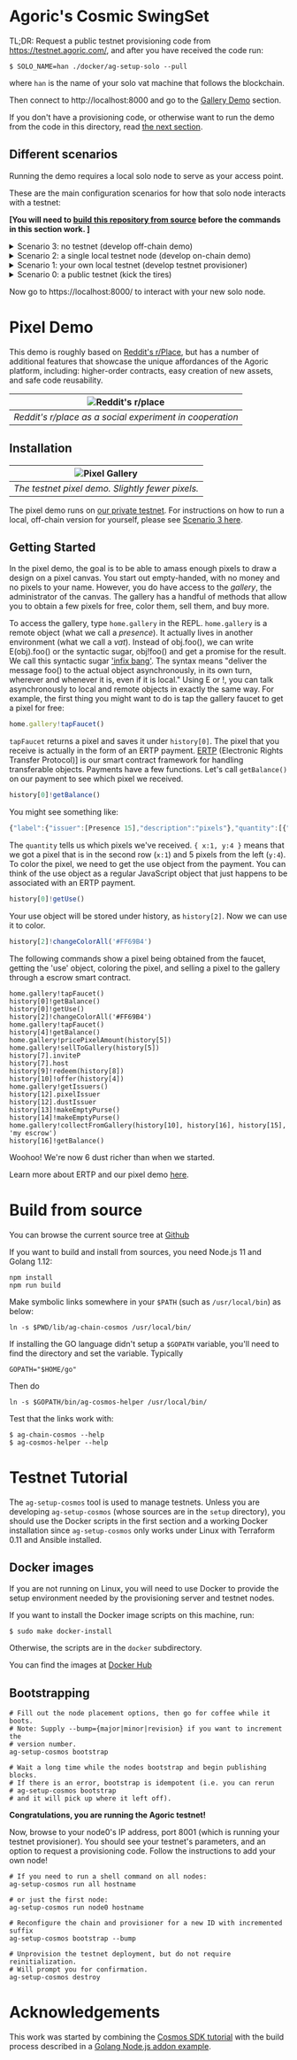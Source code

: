 # Agoric's Cosmic SwingSet

TL;DR: Request a public testnet provisioning code from https://testnet.agoric.com/, and
after you have received the code run:

```
$ SOLO_NAME=han ./docker/ag-setup-solo --pull
```

where `han` is the name of your solo vat machine that follows the blockchain.

Then connect to http://localhost:8000 and go to the [Gallery Demo](#gallery-pixel-demo) section.

If you don't have a provisioning code, or otherwise want to run the demo from the code in this directory,
read [the next section](#different-scenarios).

## Different scenarios

Running the demo requires a local solo node to serve as your access point.

These are the main
configuration scenarios for how that solo node interacts with a testnet:

**[You will need to [build this repository from source](#build-from-source) before the commands in this section work.
]**

<details>
  <summary>Scenario 3: no testnet (develop off-chain demo)</summary>

  Test the demo code without interacting with a blockchain.

  Run:
  ```
  $ make scenario3-setup
  $ make scenario3-run-client
  ```

  The `lib/ag-solo/vats/` directory contains the source code for all the Vats
created in the solo vat-machine. The actual filenames are enumerated in
`lib/ag-solo/init-basedir.js`, so if you add a new Vat, be sure to add it to
`init-basedir.js` too.

The objects added to `home` are created in `lib/ag-solo/vats/bootstrap.js`.

The REPL handler is in `lib/ag-solo/vats/vat-http.js`.

The HTML frontend code is pure JS/DOM (no additional libraries yet), in
`lib/ag-solo/html/index.html` and `lib/ag-solo/html/main.js`.

</details>
<details>
  <summary>Scenario 2: a single local testnet node (develop on-chain demo)</summary>

  Before using this scenario, you should test your off-chain code under Scenario 3.

  Run:
  ```
  $ make scenario2-setup
  $ make scenario2-run-chain
  ```
  Wait about 5 seconds for the chain to produce its first block, then switch to another terminal:
  ```
  $ make scenario2-run-client
  ```
  
</details>
<details>
  <summary>Scenario 1: your own local testnet (develop testnet provisioner)</summary>

  This scenario is only useful for moving toward deploying the local source code as a new testnet.  Before using this scenario, you should test your on-chain code under Scenario 2.
  
  ```
  make scenario1-setup
  make scenario1-run-chain
  ```

  Wait until the bootstrap produces a provisioning server URL and visit it.  Then run in another terminal:

  ```
  make scenario1-run-client
  ```

  See [Testnet Tutorial](#testnet-tutorial) for more guidance.
</details>
<details>
  <summary>Scenario 0: a public testnet (kick the tires)</summary>

  To run the solo node using the current directory's source code against a public testnet, use:
  ```
  $ make scenario0-setup
  $ make scenario0-run-client
  ```

  Alternatively, running the solo node from a Docker image and no local source code is described in the [top section](#agorics-cosmic-swingset).  
</details>

Now go to https://localhost:8000/ to interact with your new solo node.

# Pixel Demo

This demo is roughly based on [Reddit's
r/Place](https://en.wikipedia.org/wiki/Place_(Reddit)), but has a 
number of additional features that showcase the unique affordances of
the Agoric platform, including: higher-order contracts, easy creation
of new assets, and safe code reusability.

| ![Reddit's r/place](readme-assets/rplace.png) | 
|:--:| 
| *Reddit's r/place as a social experiment in cooperation* |


## Installation

| <img src="readme-assets/pixel-demo.png" alt="Pixel Gallery"> | 
|:--:| 
| *The testnet pixel demo. Slightly fewer pixels.* |


The pixel demo runs on [our private testnet](https://github.com/Agoric/cosmic-swingset#agorics-cosmic-swingset). For instructions on how to
run a local, off-chain version for yourself, please see [Scenario 3
here](https://github.com/Agoric/cosmic-swingset#different-scenarios).

## Getting Started

In the pixel demo, the goal is to be able to amass enough pixels to
draw a design on a pixel canvas. You start out empty-handed, with no
money and no pixels to your name. However, you do have access to the *gallery*, the
administrator of the canvas. The gallery has a handful of
methods that allow you to obtain a few pixels for free, color them,
sell them, and buy more.

To access the gallery, type `home.gallery` in the REPL. `home.gallery`
is a remote object (what we call a *presence*). It actually lives in
another environment (what we call a *vat*). Instead of obj.foo(), we
can write E(obj).foo() or the syntactic sugar, obj!foo() and get a
promise for the result. We call this syntactic sugar ['infix
bang'](https://github.com/Agoric/proposal-infix-bang). The syntax
means "deliver the message foo() to the actual object asynchronously,
in its own turn, wherever and whenever it is, even if it is local."
Using E or !, you can talk asynchronously to local and remote objects
in exactly the same way. For example, the first thing you might want
to do is tap the gallery faucet to get a pixel for free:

```js
home.gallery!tapFaucet()
```

`tapFaucet` returns a pixel and saves it under `history[0]`. The pixel that you receive is
actually in the form of an ERTP payment. [ERTP](https://github.com/Agoric/ERTP) (Electronic Rights Transfer Protocol)]
is our smart contract framework for handling transferable objects.
Payments have a few functions. Let's call `getBalance()` on our payment
to see which pixel we received. 

```js
history[0]!getBalance()
```

You might see something like: 

```js
{"label":{"issuer":[Presence 15],"description":"pixels"},"quantity":[{"x":1,"y":4}]}
```

The `quantity` tells us which pixels we've received. `{ x:1, y:4 }`
means that we got a pixel that is in the second row (`x:1`) and 5 pixels
from the left (`y:4`). To color the pixel, we need to get the use
object from the payment. You can think of the use object as a regular
JavaScript object that just happens to be associated with an ERTP
payment. 

```js
history[0]!getUse()

```

Your use object will be stored under history, as `history[2]`. Now we
can use it to color. 

```js
history[2]!changeColorAll('#FF69B4')
```

The following commands show a pixel being obtained from the faucet,
getting the 'use' object, coloring the pixel, and selling a pixel to the gallery through a
escrow smart contract.  

```
home.gallery!tapFaucet()
history[0]!getBalance()
history[0]!getUse()
history[2]!changeColorAll('#FF69B4')
home.gallery!tapFaucet()
history[4]!getBalance()
home.gallery!pricePixelAmount(history[5])
home.gallery!sellToGallery(history[5])
history[7].inviteP
history[7].host
history[9]!redeem(history[8])
history[10]!offer(history[4])
home.gallery!getIssuers()
history[12].pixelIssuer
history[12].dustIssuer
history[13]!makeEmptyPurse()
history[14]!makeEmptyPurse()
home.gallery!collectFromGallery(history[10], history[16], history[15], 'my escrow')
history[16]!getBalance()
```

Woohoo! We're now 6 dust richer than when we started.

Learn more about ERTP and our pixel demo [here](https://github.com/Agoric/ERTP). 

# Build from source

You can browse the current source tree at [Github](https://github.com/Agoric/cosmic-swingset)

If you want to build and install from sources, you need Node.js 11 and Golang 1.12:

```
npm install
npm run build
```

Make symbolic links somewhere in your `$PATH` (such as `/usr/local/bin`) as below: 

```
ln -s $PWD/lib/ag-chain-cosmos /usr/local/bin/
```

If installing the GO language didn't setup a `$GOPATH` variable,
you'll need to find the directory and set the variable. Typically
```
GOPATH="$HOME/go"
```

Then do
```
ln -s $GOPATH/bin/ag-cosmos-helper /usr/local/bin/
```

Test that the links work with:

```
$ ag-chain-cosmos --help
$ ag-cosmos-helper --help
```

# Testnet Tutorial

The `ag-setup-cosmos` tool is used to manage testnets.  Unless you are developing `ag-setup-cosmos` (whose sources are in the `setup` directory), you should use the Docker scripts in the first section and a working Docker installation since `ag-setup-cosmos` only works under Linux with Terraform 0.11 and Ansible installed.

## Docker images

If you are not running on Linux, you will need to use Docker to provide the setup environment needed by the provisioning server and testnet nodes.

If you want to install the Docker image scripts on this machine, run:

```
$ sudo make docker-install
```

Otherwise, the scripts are in the `docker` subdirectory.

You can find the images at [Docker Hub](https://hub.docker.com/r/agoric/cosmic-swingset)

## Bootstrapping

```
# Fill out the node placement options, then go for coffee while it boots.
# Note: Supply --bump={major|minor|revision} if you want to increment the
# version number.
ag-setup-cosmos bootstrap

# Wait a long time while the nodes bootstrap and begin publishing blocks.
# If there is an error, bootstrap is idempotent (i.e. you can rerun
# ag-setup-cosmos bootstrap
# and it will pick up where it left off).
```

**Congratulations, you are running the Agoric testnet!**

Now, browse to your node0's IP address, port 8001 (which is running your testnet provisioner).
You should see your testnet's parameters, and an option to request a provisioning code.  Follow
the instructions to add your own node!

```
# If you need to run a shell command on all nodes:
ag-setup-cosmos run all hostname

# or just the first node:
ag-setup-cosmos run node0 hostname

# Reconfigure the chain and provisioner for a new ID with incremented suffix
ag-setup-cosmos bootstrap --bump

# Unprovision the testnet deployment, but do not require reinitialization.
# Will prompt you for confirmation.
ag-setup-cosmos destroy
```

# Acknowledgements

This work was started by combining the [Cosmos SDK tutorial](https://cosmos.network/docs/tutorial/) with the build process described in a [Golang Node.js addon example](https://github.com/BuildingXwithJS/node-blackfriday-example).
